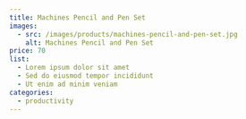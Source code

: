 ```yaml
---
title: Machines Pencil and Pen Set
images:
  - src: /images/products/machines-pencil-and-pen-set.jpg
    alt: Machines Pencil and Pen Set
price: 70
list:
  - Lorem ipsum dolor sit amet
  - Sed do eiusmod tempor incididunt
  - Ut enim ad minim veniam
categories:
  - productivity
---
```


